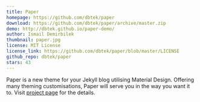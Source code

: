 ```yaml
---
title: Paper
homepage: https://github.com/dbtek/paper
download: https://github.com/dbtek/paper/archive/master.zip
demo: http://dbtek.github.io/paper-demo/
author: Ismail Demirbilek
thumbnail: paper.jpg
license: MIT License
license_link: https://github.com/dbtek/paper/blob/master/LICENSE
github_repo: dbtek/paper
stars: 43
---
```


Paper is a new theme for your Jekyll blog utilising Material Design.
Offering many theming customisations, Paper will serve you in the way
you want it to. Visit [project page](https://github.com/dbtek/paper)
for the details.
